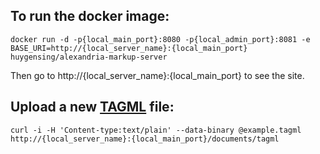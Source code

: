 ## To run the docker image:

    docker run -d -p{local_main_port}:8080 -p{local_admin_port}:8081 -e BASE_URI=http://{local_server_name}:{local_main_port} huygensing/alexandria-markup-server

Then go to http://{local_server_name}:{local_main_port} to see the site.

## Upload a new [TAGML](https://github.com/HuygensING/TAG/tree/master/TAGML) file:

    curl -i -H 'Content-type:text/plain' --data-binary @example.tagml http://{local_server_name}:{local_main_port}/documents/tagml

        